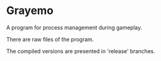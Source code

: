 # Grayemo

A program for process management during gameplay.

There are raw files of the program.

The compiled versions are presented in 'release' branches.